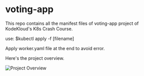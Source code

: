 # voting-app
This repo contains all the manifest files of voting-app project of KodeKloud's K8s Crash Course.

use: $kubectl apply -f [filename]

Apply worker.yaml file at the end to avoid error.

Here's the project overview.

![Project Overview](https://user-images.githubusercontent.com/57249835/231696192-5b2f2801-509d-47bc-9ffc-9aa5b24ae2c3.JPG)
